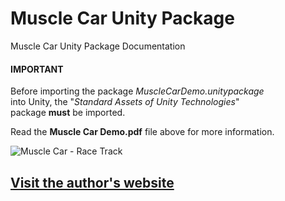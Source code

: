 # Muscle Car Unity Package
Muscle Car Unity Package Documentation

<h4><b>IMPORTANT</b></h4>

Before importing the package <i>MuscleCarDemo.unitypackage</i></br> 
into Unity, the "<i>Standard Assets of Unity Technologies</i>"</br>
package <b>must</b> be imported.

Read the <b>Muscle Car Demo.pdf</b> file above for more information.

<img src="https://raw.githubusercontent.com/stecavalliofficial/Muscle-Car-Unity-Package/main/Muscle%20Car%20-%20Race%20Track.jpg" alt="Muscle Car - Race Track">

<h2><a href="https://stecavalli.altervista.org/">Visit the author's website</a></h2>

